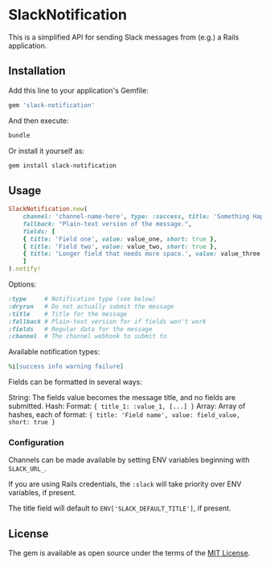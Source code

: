 # SlackNotification

This is a simplified API for sending Slack messages from (e.g.) a Rails application.

## Installation

Add this line to your application's Gemfile:

```ruby
gem 'slack-notification'
```

And then execute:

```sh
bundle
```

Or install it yourself as:

```sh
gem install slack-notification
```

## Usage

```ruby
SlackNotification.new(
    channel: 'channel-name-here', type: :success, title: 'Something Happened',
    fallback: "Plain-text version of the message.",
    fields: [
    { title: 'Field one', value: value_one, short: true },
    { title: 'Field two', value: value_two, short: true },
    { title: 'Longer field that needs more space.', value: value_three, short: false }
    ]
).notify!
```

Options:

```ruby
:type     # Notification type (see below)
:dryrun   # Do not actually submit the message
:title    # Title for the message
:fallback # Plain-text version for if fields won't work
:fields   # Regular data for the message
:channel  # The channel webhook to submit to
```

Available notification types:

```ruby
%i[success info warning failure]
```

Fields can be formatted in several ways:

String: The fields value becomes the message title, and no fields are submitted.
Hash:   Format: `{ title_1: :value_1, [...] }`
Array:  Array of hashes, each of format: `{ title: 'Field name', value: field_value, short: true }`

### Configuration

Channels can be made available by setting ENV variables beginning with `SLACK_URL_`.

If you are using Rails credentials, the `:slack` will take priority over ENV variables, if present.

The title field will default to `ENV['SLACK_DEFAULT_TITLE']`, if present.

## License

The gem is available as open source under the terms of the [MIT License](https://opensource.org/licenses/MIT).
